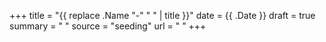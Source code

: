+++
title = "{{ replace .Name "-" " " | title }}"
date = {{ .Date }}
draft = true
summary = " "
source = "seeding"
url = " "
+++
